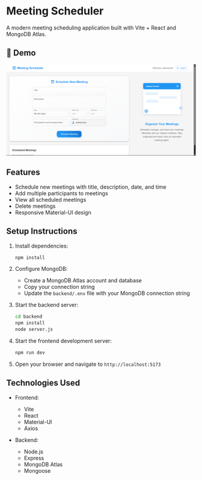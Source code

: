 # Meeting Scheduler

A modern meeting scheduling application built with Vite + React and MongoDB Atlas.

## 📸 Demo

![Meeting Scheduler Demo](frontend/screenshot/screenshot.png)


## Features

- Schedule new meetings with title, description, date, and time
- Add multiple participants to meetings
- View all scheduled meetings
- Delete meetings
- Responsive Material-UI design

## Setup Instructions

1. Install dependencies:
   ```bash
   npm install
   ```

2. Configure MongoDB:
   - Create a MongoDB Atlas account and database
   - Copy your connection string
   - Update the `backend/.env` file with your MongoDB connection string

3. Start the backend server:
   ```bash
   cd backend
   npm install
   node server.js
   ```

4. Start the frontend development server:
   ```bash
   npm run dev
   ```

5. Open your browser and navigate to `http://localhost:5173`

## Technologies Used

- Frontend:
  - Vite
  - React
  - Material-UI
  - Axios

- Backend:
  - Node.js
  - Express
  - MongoDB Atlas
  - Mongoose


